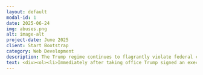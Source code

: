 ```yaml
---
layout: default
modal-id: 1
date: 2025-06-24
img: abuses.png
alt: image-alt
project-date: June 2025
client: Start Bootstrap
category: Web Development
description: The Trump regime continues to flagrantly violate federal court orders against a wide range of their policy decisions. Trump has signed executive orders that blatantly violate constitutional rights such as due process and birthright citizenship. Below you will find a list of clear violations of the constitutional separation of powers, which are being implemented to erode the checks and balances built into the US government. 
text: <div><ol><li>Immediately after taking office Trump signed an executive order seeking to end the consitutionally-guaranteed birthright to citizenship for many children, effectively seeking to unilaterally change the consitution and govern by decree. <a href="https://www.npr.org/2025/01/23/nx-s1-5270572/birthright-citizenship-trump-executive-order">NPR Article</a></li><li>Donald Trump and Elon Musk's DOGE attempted to take over the IRS and has demanded access to sensitive taxpayer data. <a href="https://www.cnn.com/2025/03/15/politics/doge-irs-takeover-irs-tax-season">CNN Article, </a><a href="https://apnews.com/article/doge-treasury-irs-taxpayer-data-musk-7d6b80e429106250afa6d02e55a981b1">AP Article</a></li><li>DOGE illegally dismantled the United States African Development Foundation. <a href="https://www.yahoo.com/news/elon-musk-doge-sued-using-202017254.html">The New Republic Article</a></li><li>DOGE also dismantled the United States Institute of Peace, an independent non-profit established by Congress, which exists outside the government. <a href="https://www.npr.org/2025/03/18/nx-s1-5331354/doge-staff-enter-the-u-s-institute-of-peace-d-c-police-help">NPR Article</a><a href="https://thehill.com/regulation/court-battles/5375042-appeals-court-trump-doge-institute-of-peace/">The Hill Article</a></li><li>Donald Trump assumed control of the California national guard in violation of the law and also deployed active duty marines to Los Angeles in response to protests. <a href="https://www.nbcnews.com/politics/politics-news/california-ag-sue-trump-unlawful-national-guard-order-rcna211886">NBC Article</a><a href="https://www.politico.com/news/2025/06/09/trump-deploys-marines-to-los-angeles-00395016">Politico Article</a></li><li>The regime has repeatedly ignored orders from federal courts in clear violation of the consitutional separation of powers. <a href="https://thehill.com/homenews/administration/5256539-trump-administration-challenging-judiciary/">The Hill Article, </a><a href="https://www.motherjones.com/politics/2025/06/donald-trump-third-country-deportations/">Mother Jones Article</a></li><li>The regime has taken command of the Washington DC metro police department, seeking "long term" control, and has threatened to do the same to other blue-state cities. <a href="https://abcnews.go.com/Politics/national-guard-troops-assist-dozens-arrests-dc-white/story">ABC Article, </a><a href="https://www.nbcnews.com/politics/politics-news/dc-police-increase-cooperation-ice-part-trumps-crackdown-rcna224990">NBC Article</a></li><li>JD Vance abused the power of his office to have the water level of the Ohio river altered for his family vacation. <a href="https://www.theguardian.com/us-news/2025/aug/06/jd-vance-ohio-lake-water-levels">Guardian Article</a></li><li>In an obvious effort to cover up unfavorable jobs numbers that make his administration look bad, Trump fired the Bureau of Labor Statistics Commissioner and has attempted to replace her with a wildly unqualified economist from the Heritage Foundation. <a href="https://www.cbsnews.com/news/trump-fires-commissioner-of-labor-statistics-july-jobs-report-erika-mcentarfer/">CBS Article, </a> <a href="https://www.nbcnews.com/politics/trump-administration/trump-plans-nominate-ej-antoni-bureau-labor-statistics-commissioner-rcna224438">NBC Article</a></li></ol></div>
---
```








